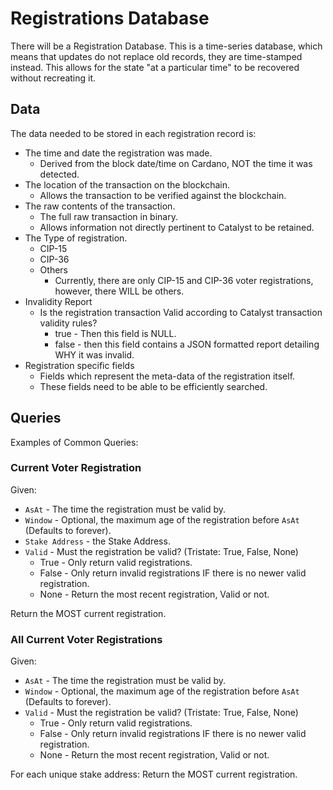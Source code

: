 # Registrations Database

There will be a Registration Database.
This is a time-series database, which means that updates do not replace old records, they are time-stamped instead.
This allows for the state "at a particular time" to be recovered without recreating it.

## Data

The data needed to be stored in each registration record is:

* The time and date the registration was made.
  * Derived from the block date/time on Cardano, NOT the time it was detected.
* The location of the transaction on the blockchain.
  * Allows the transaction to be verified against the blockchain.
* The raw contents of the transaction.
  * The full raw transaction in binary.
  * Allows information not directly pertinent to Catalyst to be retained.
* The Type of registration.
  * CIP-15
  * CIP-36
  * Others
    * Currently, there are only CIP-15 and CIP-36 voter registrations, however, there WILL be others.
* Invalidity Report
  * Is the registration transaction Valid according to Catalyst transaction validity rules?
    * true - Then this field is NULL.
    * false - then this field contains a JSON formatted report detailing WHY it was invalid.
* Registration specific fields
  * Fields which represent the meta-data of the registration itself.
  * These fields need to be able to be efficiently searched.

## Queries

Examples of Common Queries:

### Current Voter Registration

Given:

* `AsAt` - The time the registration must be valid by.
* `Window` - Optional, the maximum age of the registration before `AsAt` (Defaults to forever).
* `Stake Address` - the Stake Address.
* `Valid` - Must the registration be valid? (Tristate: True, False, None)
  * True - Only return valid registrations.
  * False - Only return invalid registrations IF there is no newer valid registration.
  * None - Return the most recent registration, Valid or not.

Return the MOST current registration.

### All Current Voter Registrations

Given:

* `AsAt` - The time the registration must be valid by.
* `Window` - Optional, the maximum age of the registration before `AsAt` (Defaults to forever).
* `Valid` - Must the registration be valid? (Tristate: True, False, None)
  * True - Only return valid registrations.
  * False - Only return invalid registrations IF there is no newer valid registration.
  * None - Return the most recent registration, Valid or not.

For each unique stake address:
    Return the MOST current registration.

